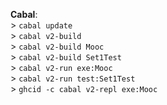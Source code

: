 **Cabal**:  
	> `cabal update`  
        > `cabal v2-build`  
        > `cabal v2-build Mooc`  
        > `cabal v2-build Set1Test`  
        > `cabal v2-run exe:Mooc`  
        > `cabal v2-run test:Set1Test`  
        > `ghcid -c cabal v2-repl exe:Mooc`  

